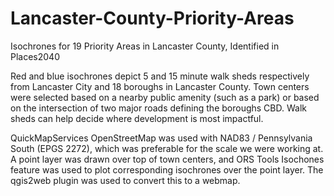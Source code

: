 # Lancaster-County-Priority-Areas

Isochrones for 19 Priority Areas in Lancaster County, Identified in Places2040

Red and blue isochrones depict 5 and 15 minute walk sheds respectively from Lancaster City and 18 boroughs in Lancaster County. Town centers were selected based on a nearby public amenity (such as a park) or based on the intersection of two major roads defining the boroughs CBD. Walk sheds can help decide where development is most impactful. 

QuickMapServices OpenStreetMap was used with NAD83 / Pennsylvania South (EPGS 2272), which was preferable for the scale we were working at. A point layer was drawn over top of town centers, and ORS Tools Isochones feature was used to plot corresponding isochrones over the point layer. The qgis2web plugin was used to convert this to a webmap.
